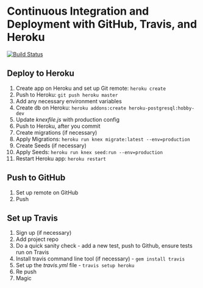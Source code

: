 # Continuous Integration and Deployment with GitHub, Travis, and Heroku

[![Build Status](https://travis-ci.org/DickinsonMark/express-ci-cd-example.svg?branch=master)](https://travis-ci.org/DickinsonMark/express-ci-cd-example)

## Deploy to Heroku

1. Create app on Heroku and set up Git remote: `heroku create`
1. Push to Heroku: `git push heroku master`
1. Add any necessary environment variables
1. Create db on Heroku: `heroku addons:create heroku-postgresql:hobby-dev`
1. Update *knexfile.js* with production config
1. Push to Heroku, after you commit
1. Create migrations (if necessary)
1. Apply Migrations: `heroku run knex migrate:latest --env=production`
1. Create Seeds (if necessary)
1. Apply Seeds: `heroku run knex seed:run --env=production`
1. Restart Heroku app: `heroku restart`

## Push to GitHub

1. Set up remote on GitHub
1. Push

## Set up Travis

1. Sign up (if necessary)
1. Add project repo
1. Do a quick sanity check - add a new test, push to Github, ensure tests run on Travis
1. Install travis command line tool (if necessary) - `gem install travis`
1. Set up the *travis.yml* file - `travis setup heroku`
1. Re push
1. Magic

